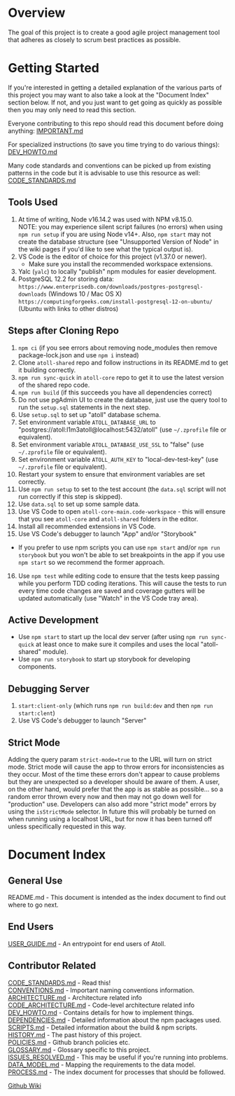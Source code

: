 Overview
========

The goal of this project is to create a good agile project management tool that adheres as closely to scrum best practices as
possible.

Getting Started
===============

If you're interested in getting a detailed explanation of the various parts of this project you may want to also take a look at the
"Document Index" section below.  If not, and you just want to get going as quickly as possible then you may only need to read this
section.

Everyone contributing to this repo should read this document before doing anything: [IMPORTANT.md](docs/IMPORTANT.md)

For specialized instructions (to save you time trying to do various things): [DEV_HOWTO.md](docs/DEV_HOWTO.md)

Many code standards and conventions can be picked up from existing patterns in the code but it is advisable to use this resource as
well: [CODE_STANDARDS.md](docs/CODE_STANDARDS.md)

Tools Used
----------

1. At time of writing, Node v16.14.2 was used with NPM v8.15.0.  
   NOTE: you may experience silent script failures (no errors) when using `npm run setup` if you are
     using Node v14+.  Also, `npm start` may not create the database structure (see "Unsupported Version of Node" in the wiki
     pages if you'd like to see what the typical output is).
2. VS Code is the editor of choice for this project (v1.37.0 or newer).
   - Make sure you install the recommended workspace extensions.
3. Yalc (`yalc`) to locally "publish" npm modules for easier development.
4. PostgreSQL 12.2 for storing data:
   `https://www.enterprisedb.com/downloads/postgres-postgresql-downloads` (Windows 10 / Mac OS X)
   `https://computingforgeeks.com/install-postgresql-12-on-ubuntu/` (Ubuntu with links to other distros)

Steps after Cloning Repo
------------------------

1. `npm ci` (if you see errors about removing node_modules then remove package-lock.json and use
   `npm i` instead)
2. Clone `atoll-shared` repo and follow instructions in its README.md to get it building correctly.
3. `npm run sync-quick` in `atoll-core` repo to get it to use the latest version of the shared repo code.
4. `npm run build` (if this succeeds you have all dependencies correct)
5. Do not use pgAdmin UI to create the database, just use the query tool to run the `setup.sql` statements in the next step.
6. Use `setup.sql` to set up "atoll" database schema.
7. Set environment variable `ATOLL_DATABASE_URL` to "postgres://atoll:l1m3atoll@localhost:5432/atoll"
   (use `~/.zprofile` file or equivalent).
8. Set environment variable `ATOLL_DATABASE_USE_SSL` to "false"
   (use `~/.zprofile` file or equivalent).
9. Set environment variable `ATOLL_AUTH_KEY` to "local-dev-test-key"
   (use `~/.zprofile` file or equivalent).
10. Restart your system to ensure that environment variables are set correctly.
11. Use `npm run setup` to set to the test account (the `data.sql` script will not run correctly if this
   step is skipped).
12. Use `data.sql` to set up some sample data.
13. Use VS Code to open `atoll-core-main.code-workspace` - this will ensure that you see `atoll-core`
   and `atoll-shared` folders in the editor.
14. Install all recommended extensions in VS Code.
15. Use VS Code's debugger to launch "App" and/or "Storybook"
   - If you prefer to use npm scripts you can use `npm start` and/or `npm run storybook`
     but you won't be able to set breakpoints in the app if you use `npm start` so we
     recommend the former approach.
16. Use `npm test` while editing code to ensure that the tests keep passing while you
   perform TDD coding iterations.  This will cause the tests to run every time code
   changes are saved and coverage gutters will be updated automatically (use "Watch"
   in the VS Code tray area).

Active Development
------------------

- Use `npm start` to start up the local dev server (after using `npm run sync-quick` at least once to make sure it compiles and uses
  the local "atoll-shared" module).
- Use `npm run storybook` to start up storybook for developing components.

Debugging Server
----------------

1. `start:client-only` (which runs `npm run build:dev` and then `npm run start:clent`)
2. Use VS Code's debugger to launch "Server"

Strict Mode
-----------

Adding the query param `strict-mode=true` to the URL will turn on strict mode.  Strict mode will
cause the app to throw errors for inconsistencies as they occur.  Most of the time these errors
don't appear to cause problems but they are unexpected so a developer should be aware of them.
A user, on the other hand, would prefer that the app is as stable as possible... so a random
error thrown every now and then may not go down well for "production" use.  Developers can also
add more "strict mode" errors by using the `isStrictMode` selector.  In future this will probably
be turned on when running using a localhost URL, but for now it has been turned off unless
specifically requested in this way.

Document Index
==============

General Use
-----------

README.md                                         - This document is intended as the index document to find
                                                    out where to go next.  

End Users
---------

[USER_GUIDE.md](docs/USER_GUIDE.md)               - An entrypoint for end users of Atoll.

Contributor Related
-------------------

[CODE_STANDARDS.md](docs/CODE_STANDARDS.md)       - Read this!  
[CONVENTIONS.md](docs/CONVENTIONS.md)             - Important naming conventions information.  
[ARCHITECTURE.md](docs/ARCHITECTURE.md)           - Architecture related info  
[CODE_ARCHITECTURE.md](docs/CODE_ARCHITECTURE.md) - Code-level architecture related info  
[DEV_HOWTO.md](docs/DEV_HOWTO.md)                 - Contains details for how to implement things.  
[DEPENDENCIES.md](docs/DEPENDENCIES.md)           - Detailed information about the npm packages used.  
[SCRIPTS.md](docs/SCRIPTS.md)                     - Detailed information about the build & npm scripts.  
[HISTORY.md](docs/HISTORY.md)                     - The past history of this project.  
[POLICIES.md](docs/POLICIES.md)                   - Github branch policies etc.  
[GLOSSARY.md](docs/GLOSSARY.md)                   - Glossary specific to this project.  
[ISSUES_RESOLVED.md](docs/ISSUES_RESOLVED.md)     - This may be useful if you're running into problems.  
[DATA_MODEL.md](docs/dataModel/DATA_MODEL.md)     - Mapping the requirements to the data model.  
[PROCESS.md](docs/PROCESS.md)                     - The index document for processes that should be followed.

[Github Wiki](https://github.com/51ngul4r1ty/atoll-core/wiki)
